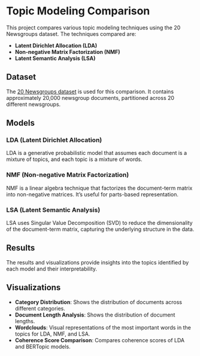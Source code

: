 # Topic Modeling Comparison

This project compares various topic modeling techniques using the 20 Newsgroups dataset. The techniques compared are:

- **Latent Dirichlet Allocation (LDA)**
- **Non-negative Matrix Factorization (NMF)**
- **Latent Semantic Analysis (LSA)**

## Dataset

The [20 Newsgroups dataset](https://scikit-learn.org/0.19/datasets/twenty_newsgroups.html) is used for this comparison. It contains approximately 20,000 newsgroup documents, partitioned across 20 different newsgroups.

## Models

### LDA (Latent Dirichlet Allocation)

LDA is a generative probabilistic model that assumes each document is a mixture of topics, and each topic is a mixture of words.

### NMF (Non-negative Matrix Factorization)

NMF is a linear algebra technique that factorizes the document-term matrix into non-negative matrices. It’s useful for parts-based representation.

### LSA (Latent Semantic Analysis)

LSA uses Singular Value Decomposition (SVD) to reduce the dimensionality of the document-term matrix, capturing the underlying structure in the data.

## Results

The results and visualizations provide insights into the topics identified by each model and their interpretability.

## Visualizations

- **Category Distribution**: Shows the distribution of documents across different categories.
- **Document Length Analysis**: Shows the distribution of document lengths.
- **Wordclouds**: Visual representations of the most important words in the topics for LDA, NMF, and LSA.
- **Coherence Score Comparison**: Compares coherence scores of LDA and BERTopic models.

